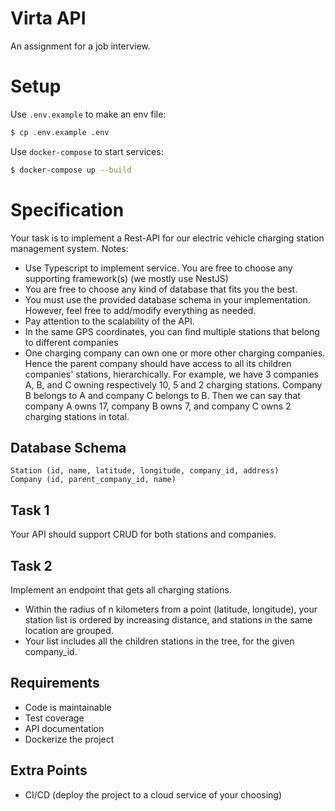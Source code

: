 # Virta API
An assignment for a job interview.


# Setup
Use `.env.example` to make an env file:
```bash
$ cp .env.example .env
```

Use `docker-compose` to start services:
```bash
$ docker-compose up --build
```


# Specification
Your task is to implement a Rest-API for our electric vehicle charging station management system.
Notes:
* Use Typescript to implement service. You are free to choose any supporting framework(s) (we mostly use NestJS)
* You are free to choose any kind of database that fits you the best.
* You must use the provided database schema in your implementation. However, feel free to add/modify everything as needed.
* Pay attention to the scalability of the API.
* In the same GPS coordinates, you can find multiple stations that belong to different companies
* One charging company can own one or more other charging companies.
Hence the parent company should have access to all its children companies' stations, hierarchically. For example, we have 3 companies
A, B, and C owning respectively 10, 5 and 2 charging stations. Company B belongs to A and company C belongs to B.
Then we can say that company A owns 17, company B owns 7, and company C owns 2 charging stations in total.

## Database Schema
```
Station (id, name, latitude, longitude, company_id, address)
Company (id, parent_company_id, name)
```

## Task 1
Your API should support CRUD for both stations and companies.

## Task 2
Implement an endpoint that gets all charging stations.
* Within the radius of n kilometers from a point (latitude, longitude), your station list is ordered by increasing distance, and stations in the
same location are grouped.
* Your list includes all the children stations in the tree, for the given company_id.

## Requirements
* Code is maintainable
* Test coverage
* API documentation
* Dockerize the project

## Extra Points
* CI/CD (deploy the project to a cloud service of your choosing)
